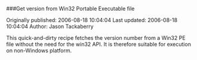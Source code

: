###Get version from Win32 Portable Executable file

Originally published: 2006-08-18 10:04:04
Last updated: 2006-08-18 10:04:04
Author: Jason Tackaberry

This quick-and-dirty recipe fetches the version number from a Win32 PE file without the need for the win32 API.  It is therefore suitable for execution on non-Windows platform.